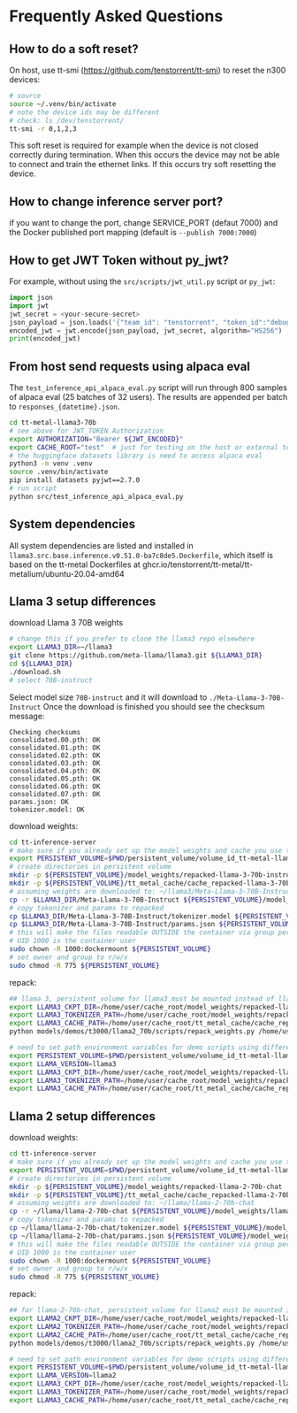 # Frequently Asked Questions

## How to do a soft reset?

On host, use tt-smi (https://github.com/tenstorrent/tt-smi) to reset the n300 devices: 
```bash
# source
source ~/.venv/bin/activate
# note the device ids may be different
# check: ls /dev/tenstorrent/
tt-smi -r 0,1,2,3
```

This soft reset is required for example when the device is not closed correctly during termination.
When this occurs the device may not be able to connect and train the ethernet links. If this occurs try soft resetting the device.

## How to change inference server port?
if you want to change the port, change SERVICE_PORT (defaut 7000) and the Docker published port mapping (default is `--publish 7000:7000`)

## How to get JWT Token without py_jwt?

For example, without using the `src/scripts/jwt_util.py` script or `py_jwt`:
```python
import json
import jwt
jwt_secret = <your-secure-secret>
json_payload = json.loads('{"team_id": "tenstorrent", "token_id":"debug-test"}')
encoded_jwt = jwt.encode(json_payload, jwt_secret, algorithm="HS256")
print(encoded_jwt)
```

## From host send requests using alpaca eval

The `test_inference_api_alpaca_eval.py` script will run through 800 samples of alpaca eval (25 batches of 32 users).
The results are appended per batch to `responses_{datetime}.json`.

```bash
cd tt-metal-llama3-70b
# see above for JWT_TOKEN Authorization
export AUTHORIZATION="Bearer ${JWT_ENCODED}"
export CACHE_ROOT="test"  # just for testing on the host or external to container
# the huggingface datasets library is need to access alpaca eval
python3 -m venv .venv
source .venv/bin/activate
pip install datasets pyjwt==2.7.0
# run script
python src/test_inference_api_alpaca_eval.py
```

## System dependencies

All system dependencies are listed and installed in `llama3.src.base.inference.v0.51.0-ba7c8de5.Dockerfile`, which itself is based on the tt-metal Dockerfiles at ghcr.io/tenstorrent/tt-metal/tt-metalium/ubuntu-20.04-amd64

## Llama 3 setup differences

download Llama 3 70B weights
```bash
# change this if you prefer to clone the llama3 repo elsewhere
export LLAMA3_DIR=~/llama3
git clone https://github.com/meta-llama/llama3.git ${LLAMA3_DIR}
cd ${LLAMA3_DIR}
./download.sh
# select 70B-instruct
```

Select model size `70B-instruct` and it will download to `./Meta-Llama-3-70B-Instruct`
Once the download is finished you should see the checksum message:
```log
Checking checksums
consolidated.00.pth: OK
consolidated.01.pth: OK
consolidated.02.pth: OK
consolidated.03.pth: OK
consolidated.04.pth: OK
consolidated.05.pth: OK
consolidated.06.pth: OK
consolidated.07.pth: OK
params.json: OK
tokenizer.model: OK
```

download weights:
```bash
cd tt-inference-server
# make sure if you already set up the model weights and cache you use the correct persistent volume
export PERSISTENT_VOLUME=$PWD/persistent_volume/volume_id_tt-metal-llama3-70bv0.0.1
# create directories in persistent volume
mkdir -p ${PERSISTENT_VOLUME}/model_weights/repacked-llama-3-70b-instruct
mkdir -p ${PERSISTENT_VOLUME}/tt_metal_cache/cache_repacked-llama-3-70b-instruct
# assuming weights are downloaded to: ~/llama3/Meta-Llama-3-70B-Instruct/
cp -r $LLAMA3_DIR/Meta-Llama-3-70B-Instruct ${PERSISTENT_VOLUME}/model_weights/llama-3-70b-instruct
# copy tokenizer and params to repacked
cp $LLAMA3_DIR/Meta-Llama-3-70B-Instruct/tokenizer.model ${PERSISTENT_VOLUME}/model_weights/repacked-llama-3-70b-instruct/tokenizer.model
cp $LLAMA3_DIR/Meta-Llama-3-70B-Instruct/params.json ${PERSISTENT_VOLUME}/model_weights/repacked-llama-3-70b-instruct/params.json
# this will make the files readable OUTSIDE the container via group permissions
# UID 1000 is the container user
sudo chown -R 1000:dockermount ${PERSISTENT_VOLUME}
# set owner and group to r/w/x
sudo chmod -R 775 ${PERSISTENT_VOLUME}
```
repack:
```bash
## llama 3, persistent_volume for llama3 must be mounted instead of llama3.1 volume
export LLAMA3_CKPT_DIR=/home/user/cache_root/model_weights/repacked-llama-3-70b-instruct
export LLAMA3_TOKENIZER_PATH=/home/user/cache_root/model_weights/repacked-llama-3-70b-instruct/tokenizer.model
export LLAMA3_CACHE_PATH=/home/user/cache_root/tt_metal_cache/cache_repacked-llama-3-70b-instruct
python models/demos/t3000/llama2_70b/scripts/repack_weights.py /home/user/cache_root/model_weights/llama-3-70b-instruct ${LLAMA3_CKPT_DIR} 5
```

```bash
# need to set path environment variables for demo scripts using different weights
export PERSISTENT_VOLUME=$PWD/persistent_volume/volume_id_tt-metal-llama3-70bv0.0.1
export LLAMA_VERSION=llama3
export LLAMA3_CKPT_DIR=/home/user/cache_root/model_weights/repacked-llama-3-70b-instruct
export LLAMA3_TOKENIZER_PATH=/home/user/cache_root/model_weights/repacked-llama-3-70b-instruct/tokenizer.model
export LLAMA3_CACHE_PATH=/home/user/cache_root/tt_metal_cache/cache_repacked-llama-3-70b-instruct
```

## Llama 2 setup differences

download weights:
```bash
cd tt-inference-server
# make sure if you already set up the model weights and cache you use the correct persistent volume
export PERSISTENT_VOLUME=$PWD/persistent_volume/volume_id_tt-metal-llama2-70bv0.0.1
# create directories in persistent volume
mkdir -p ${PERSISTENT_VOLUME}/model_weights/repacked-llama-2-70b-chat
mkdir -p ${PERSISTENT_VOLUME}/tt_metal_cache/cache_repacked-llama-2-70b-chat
# assuming weights are downloaded to: ~/llama/llama-2-70b-chat
cp -r ~/llama/llama-2-70b-chat ${PERSISTENT_VOLUME}/model_weights/llama-2-70b-chat
# copy tokenizer and params to repacked
cp ~/llama/llama-2-70b-chat/tokenizer.model ${PERSISTENT_VOLUME}/model_weights/repacked-llama-2-70b-chat/tokenizer.model
cp ~/llama/llama-2-70b-chat/params.json ${PERSISTENT_VOLUME}/model_weights/repacked-llama-2-70b-chat/params.json
# this will make the files readable OUTSIDE the container via group permissions
# UID 1000 is the container user
sudo chown -R 1000:dockermount ${PERSISTENT_VOLUME}
# set owner and group to r/w/x
sudo chmod -R 775 ${PERSISTENT_VOLUME}
```

repack:
```bash
## for llama-2-70b-chat, persistent_volume for llama2 must be mounted instead of llama3 volume
export LLAMA2_CKPT_DIR=/home/user/cache_root/model_weights/repacked-llama-2-70b-instruct
export LLAMA2_TOKENIZER_PATH=/home/user/cache_root/model_weights/repacked-llama-2-70b-chat/tokenizer.model
export LLAMA2_CACHE_PATH=/home/user/cache_root/tt_metal_cache/cache_repacked-llama-2-70b-chat
python models/demos/t3000/llama2_70b/scripts/repack_weights.py /home/user/cache_root/model_weights/llama-2-70b-chat ${LLAMA2_CKPT_DIR} 5
```

```bash
# need to set path environment variables for demo scripts using different weights
export PERSISTENT_VOLUME=$PWD/persistent_volume/volume_id_tt-metal-llama2-70bv0.0.1
export LLAMA_VERSION=llama2
export LLAMA3_CKPT_DIR=/home/user/cache_root/model_weights/repacked-llama-2-70b-instruct
export LLAMA3_TOKENIZER_PATH=/home/user/cache_root/model_weights/repacked-llama-2-70b-instruct/tokenizer.model
export LLAMA3_CACHE_PATH=/home/user/cache_root/tt_metal_cache/cache_repacked-llama-2-70b-instruct
```

